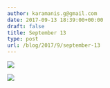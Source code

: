 ```yaml
---
author: karamanis.g@gmail.com
date: 2017-09-13 18:39:00+00:00
draft: false
title: September 13
type: post
url: /blog/2017/9/september-13
---
```




  
   ![](https://images.squarespace-cdn.com/content/v1/4f3f61bae4b063b909445965/1505319909065-H5B6BHMXD1PFL15HAAAI/ke17ZwdGBToddI8pDm48kJUlZr2Ql5GtSKWrQpjur5t7gQa3H78H3Y0txjaiv_0fDoOvxcdMmMKkDsyUqMSsMWxHk725yiiHCCLfrh8O1z5QPOohDIaIeljMHgDF5CVlOqpeNLcJ80NK65_fV7S1UfNdxJhjhuaNor070w_QAc94zjGLGXCa1tSmDVMXf8RUVhMJRmnnhuU1v2M8fLFyJw/IMG_2260.jpg?format=original)

  

  
   ![](https://images.squarespace-cdn.com/content/v1/4f3f61bae4b063b909445965/1505319910003-29ZB80DZGD6OLQ91R4BD/ke17ZwdGBToddI8pDm48kJUlZr2Ql5GtSKWrQpjur5t7gQa3H78H3Y0txjaiv_0fDoOvxcdMmMKkDsyUqMSsMWxHk725yiiHCCLfrh8O1z5QPOohDIaIeljMHgDF5CVlOqpeNLcJ80NK65_fV7S1UfNdxJhjhuaNor070w_QAc94zjGLGXCa1tSmDVMXf8RUVhMJRmnnhuU1v2M8fLFyJw/IMG_2261.jpg?format=original)

  


